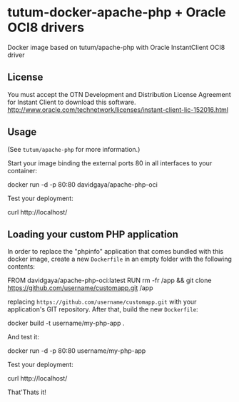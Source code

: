 tutum-docker-apache-php + Oracle OCI8 drivers
=============================================

Docker image based on tutum/apache-php with Oracle InstantClient OCI8
driver

License
-------

You must accept the OTN Development and Distribution License Agreement
for Instant Client to download this software.
<http://www.oracle.com/technetwork/licenses/instant-client-lic-152016.html>

Usage
-----

(See `tutum/apache-php` for more information.)

Start your image binding the external ports 80 in all interfaces to your
container:

docker run -d -p 80:80 davidgaya/apache-php-oci

Test your deployment:

curl http://localhost/

Loading your custom PHP application
-----------------------------------

In order to replace the "phpinfo" application that comes bundled
with this docker image,
create a new `Dockerfile` in an empty folder with the following
contents:

FROM davidgaya/apache-php-oci:latest
RUN rm -fr    /app && git clone https://github.com/username/customapp.git /app

replacing `https://github.com/username/customapp.git` with your
application's GIT repository.
After that, build the new `Dockerfile`:

docker build -t username/my-php-app .

And test it:

docker run -d -p 80:80 username/my-php-app

Test your deployment:

curl http://localhost/

That'Thats it!
